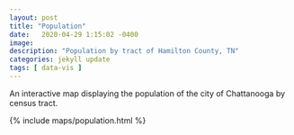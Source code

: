 ```yaml
---
layout: post
title: "Population"
date:   2020-04-29 1:15:02 -0400
image: 
description: "Population by tract of Hamilton County, TN"
categories: jekyll update
tags: [ data-vis ]
---
```


An interactive map displaying the population of the city of Chattanooga by census tract. <!-- Census tracts in urban areas are approximately one square mile, where the population of tracts not designated urban areas are approximately 10 square miles. -->

{% include maps/population.html %}